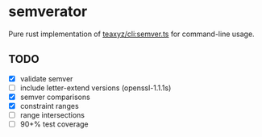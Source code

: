 # semverator

Pure rust implementation of [teaxyz/cli:semver.ts](https://github.com/teaxyz/cli/blob/main/src/utils/semver.ts) for command-line usage.

## TODO

- [x] validate semver
- [ ] include letter-extend versions (openssl-1.1.1s)
- [x] semver comparisons
- [x] constraint ranges
- [ ] range intersections
- [ ] 90+% test coverage
